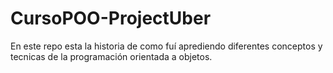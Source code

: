 # CursoPOO-ProjectUber
En este repo esta la historia de como fuí aprediendo diferentes conceptos y tecnicas de la programación orientada a objetos.
